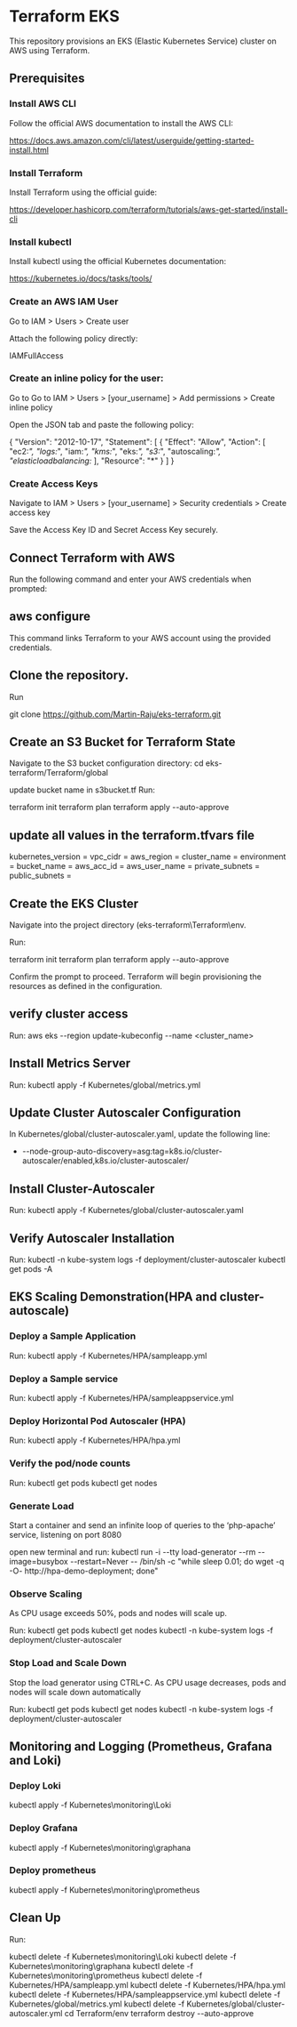 # Terraform EKS

This repository provisions an EKS (Elastic Kubernetes Service) cluster on AWS using Terraform.

## Prerequisites

### Install AWS CLI

Follow the official AWS documentation to install the AWS CLI:

https://docs.aws.amazon.com/cli/latest/userguide/getting-started-install.html

### Install Terraform

Install Terraform using the official guide:

https://developer.hashicorp.com/terraform/tutorials/aws-get-started/install-cli

### Install kubectl

Install kubectl using the official Kubernetes documentation:

https://kubernetes.io/docs/tasks/tools/

### Create an AWS IAM User

Go to IAM > Users > Create user

Attach the following policy directly:

 IAMFullAccess

### Create an inline policy for the user:

Go to Go to IAM > Users > [your_username] > Add permissions > Create inline policy

Open the JSON tab and paste the following policy:

{
	"Version": "2012-10-17",
	"Statement": [
		{
			"Effect": "Allow",
			"Action": [
				"ec2:*",
				"logs:*",
				"iam:*",
				"kms:*",
				"eks:*",
				"s3:*",
				"autoscaling:*",
				"elasticloadbalancing:*
			],
			"Resource": "*"
		}
	]
}

### Create Access Keys

Navigate to IAM > Users > [your_username] > Security credentials > Create access key

Save the Access Key ID and Secret Access Key securely.

## Connect Terraform with AWS

Run the following command and enter your AWS credentials when prompted:

## aws configure

This command links Terraform to your AWS account using the provided credentials.

## Clone the repository.

Run

git clone https://github.com/Martin-Raju/eks-terraform.git

## Create an S3 Bucket for Terraform State

Navigate to the S3 bucket configuration directory: 
cd eks-terraform/Terraform/global

update bucket name in s3bucket.tf
Run:

terraform init
terraform plan
terraform apply --auto-approve

## update all values in the terraform.tfvars file

kubernetes_version = 
vpc_cidr = 
aws_region = 
cluster_name = 
environment = 
bucket_name = 
aws_acc_id = 
aws_user_name =
private_subnets =
public_subnets =
 
## Create the EKS Cluster

Navigate into the project directory (eks-terraform\Terraform\env.

Run:

terraform init
terraform plan
terraform apply --auto-approve

Confirm the prompt to proceed. Terraform will begin provisioning the resources as defined in the configuration.

## verify cluster access

Run:
aws eks --region <region> update-kubeconfig --name <cluster_name>

## Install Metrics Server

Run:
kubectl apply -f Kubernetes/global/metrics.yml

## Update Cluster Autoscaler Configuration

In Kubernetes/global/cluster-autoscaler.yaml, update the following line:

  - --node-group-auto-discovery=asg:tag=k8s.io/cluster-autoscaler/enabled,k8s.io/cluster-autoscaler/<cluster-name>

## Install Cluster-Autoscaler

Run:
kubectl apply -f Kubernetes/global/cluster-autoscaler.yaml

## Verify Autoscaler Installation

Run:
kubectl -n kube-system logs -f deployment/cluster-autoscaler
kubectl get pods -A

## EKS Scaling Demonstration(HPA and cluster-autoscale)

### Deploy a Sample Application

Run:
kubectl apply -f Kubernetes/HPA/sampleapp.yml

### Deploy a Sample service
Run:
kubectl apply -f Kubernetes/HPA/sampleappservice.yml

### Deploy Horizontal Pod Autoscaler (HPA)
Run:
kubectl apply -f Kubernetes/HPA/hpa.yml

### Verify the pod/node counts 
Run:
kubectl get pods 
kubectl get nodes

### Generate Load

Start a container and send an infinite loop of queries to the ‘php-apache’ service, listening on port 8080

open new terminal and run:
kubectl run -i --tty load-generator --rm --image=busybox --restart=Never -- /bin/sh -c "while sleep 0.01; do wget -q -O- http://hpa-demo-deployment; done"

### Observe Scaling 

As CPU usage exceeds 50%, pods and nodes will scale up.

Run:
kubectl get pods
kubectl get nodes
kubectl -n kube-system logs -f deployment/cluster-autoscaler

###  Stop Load and Scale Down

Stop the load generator using CTRL+C.
As CPU usage decreases, pods and nodes will scale down automatically

Run:
kubectl get pods
kubectl get nodes
kubectl -n kube-system logs -f deployment/cluster-autoscaler


## Monitoring and Logging (Prometheus, Grafana and Loki)

### Deploy Loki

kubectl apply -f Kubernetes\monitoring\Loki

### Deploy Grafana

kubectl apply -f Kubernetes\monitoring\graphana

### Deploy prometheus

kubectl apply -f Kubernetes\monitoring\prometheus

## Clean Up 

Run:

kubectl delete -f Kubernetes\monitoring\Loki
kubectl delete -f Kubernetes\monitoring\graphana
kubectl delete -f Kubernetes\monitoring\prometheus
kubectl delete -f Kubernetes/HPA/sampleapp.yml
kubectl delete -f Kubernetes/HPA/hpa.yml
kubectl delete -f Kubernetes/HPA/sampleappservice.yml
kubectl delete -f Kubernetes/global/metrics.yml
kubectl delete -f Kubernetes/global/cluster-autoscaler.yml
cd Terraform/env
terraform destroy --auto-approve
